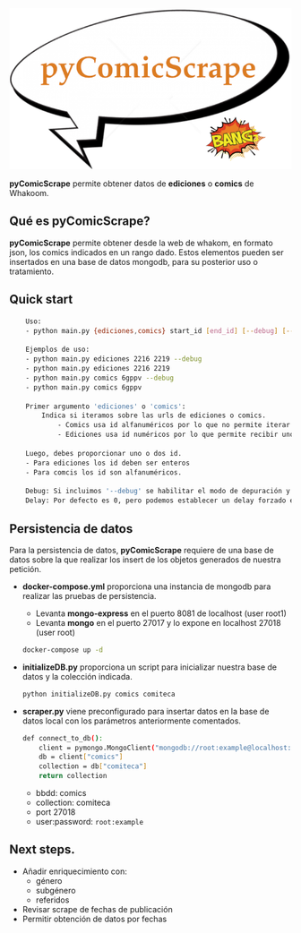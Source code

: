 <p align="center">
  <img src="https://github.com/malambra/pycomicscrape/blob/main/pycomicscrape.png" />
</p>

**pyComicScrape** permite obtener datos de **ediciones** o **comics** de Whakoom.

## Qué es pyComicScrape?

**pyComicScrape** permite obtener desde la web de whakom, en formato json, los comics indicados en un rango dado. Estos elementos pueden ser insertados en una base de datos mongodb, para su posterior uso o tratamiento.

## Quick start

```bash
    Uso:
    - python main.py {ediciones,comics} start_id [end_id] [--debug] [--delay] 

    Ejemplos de uso:
    - python main.py ediciones 2216 2219 --debug
    - python main.py ediciones 2216 2219
    - python main.py comics 6gppv --debug
    - python main.py comics 6gppv 

    Primer argumento 'ediciones' o 'comics':
        Indica si iteramos sobre las urls de ediciones o comics.
            - Comics usa id alfanuméricos por lo que no permite iterar sobre ellos y obtiene un único elemento.
            - Ediciones usa id numéricos por lo que permite recibir uno o dos argumentos, dependiendo de si obtenemos un único elemento o todos los elementos de un intervalo.

    Luego, debes proporcionar uno o dos id.
    - Para ediciones los id deben ser enteros
    - Para comcis los id son alfanuméricos.

    Debug: Si incluimos '--debug' se habilitar el modo de depuración y no se realizan inserciones en bbdd
    Delay: Por defecto es 0, pero podemos establecer un delay forzado entre peticiones.
```
    
## Persistencia de datos
Para  la persistencia de datos, **pyComicScrape** requiere de una base de datos sobre la que realizar los insert de los objetos generados de nuestra petición.

- **docker-compose.yml** proporciona una instancia de mongodb para realizar las pruebas de persistencia.
    - Levanta **mongo-express** en el puerto 8081 de localhost (user root1)
    - Levanta **mongo** en el puerto 27017 y lo expone en localhost 27018 (user root)
    ```bash
    docker-compose up -d
    ```

- **initializeDB.py** proporciona un script para inicializar nuestra base de datos y la colección indicada.
    ```bash
    python initializeDB.py comics comiteca
    ```
- **scraper.py** viene preconfigurado para insertar datos en la base de datos local con los parámetros anteriormente comentados.
    ```bash
    def connect_to_db():
        client = pymongo.MongoClient("mongodb://root:example@localhost:27018/")
        db = client["comics"]
        collection = db["comiteca"]
        return collection
    ```
    - bbdd: comics
    - collection: comiteca
    - port 27018
    - user:password: `root:example`

## Next steps.
- Añadir enriquecimiento con:
    - género
    - subgénero
    - referidos
- Revisar scrape de fechas de publicación
- Permitir obtención de datos por fechas
